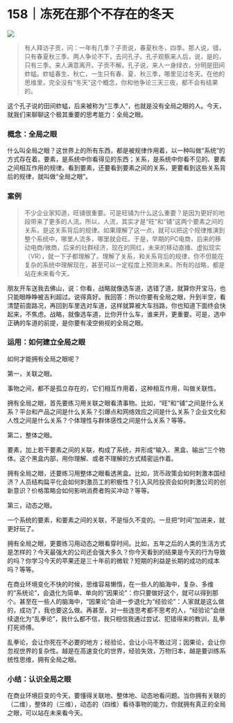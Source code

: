# 158｜冻死在那个不存在的冬天

![](../img/edfc4470c62d82c1f56f4e88b4b6f2ed.jpg)

> 有人拜访子贡，问：一年有几季？子贡说，春夏秋冬，四季。那人说，错，只有春夏秋三季。两人争论不下，去问孔子。孔子观察来人后，说，是的，只有三季。来人满意离开。子贡不解。孔子说，来人一身绿衣，分明是田间蚱蜢。蚱蜢春生、秋亡，一生只有春、夏、秋三季，哪里见过冬天。在他的思维里，完全没有“冬天”这个概念，你和他争论三天三夜，都不会有结果的。

这个孔子说的田间蚱蜢，后来被称为“三季人”，也就是没有全局之眼的人。今天，就我们来聊聊这个极其重要的思考能力：全局之眼。

### 概念：全局之眼

什么叫全局之眼？这世界上的所有东西，都是被规律作用着，以一种叫做“系统”的方式存在着。要素，是系统中你看得见的东西；关系，是系统中你看不见的、要素之间相互作用的规律。看到要素，还要看到要素之间的关系，更要看到这些关系背后的规律，就叫做“全局之眼”。

### 案例

> 不少企业家知道，旺铺很重要。可是旺铺为什么这么重要？是因为更好的地段带来了更多的人流。所以，人流，其实才是“旺”和“铺”这两个要素之间的关系，是这关系背后的规律。如果理解了这一点，就可以把这个规律推演到整个系统中，哪里人流多，哪里就会旺。于是，早期的PC电商，后来的移动电商/微商，后来的社群经济，现在的网红，未来的移动直播、虚拟现实（VR），就一下子都理解了。理解了关系，和关系背后的规律，你不但能在复杂的系统中理解现在，甚至可以一定程度上预测未来。所有的战略，都是站在未来看今天。

朋友开车送我去佛山，说：你看，战略就像选车道，选错了道，就算你开宝马，也只能眼睁睁被吉利超过。说得真好。我回答：所以你要有全局之眼，升到半空，看清楚前面路况，再回到车里选对车道，这样就算被大车挡路，你也知道下面终会快起来，不焦虑。战略，就像选车道，比你开什么车，谁来开，更重要。可是，选中正确的车道的前提，是你要有凌空俯视的全局之眼。

### 运用：如何建立全局之眼

如何才能拥有全局之眼呢？

第一，关联之眼。

事物之间，都不是孤立存在的，它们相互作用着，这种相互作用，叫做关联性。

拥有全局之眼，首先要练习用关联之眼看清事物。比如，“旺”和“铺”之间是什么关系？平台和产品之间是什么关系？引爆点和网络效应之间是什么关系？企业文化和人性之间是什么关系？个体理性与群体感性之间是什么关系？等等。

第二，整体之眼。

要素，加上若干要素之间的关联，构成了系统，并形成“输入、黑盒、输出”三个物体。这个黑盒内部，用你理解、或者不理解的方式精密运作着。

拥有全局之眼，还要练习用整体之眼看透黑盒。比如，货币政策会如何刺激本国经济？人员结构扁平化会如何刺激员工的积极性？引入风险投资会如何刺激公司的创新意识？价格策略会如何影响消费者购买冲动？等等。

第三，动态之眼。

一个系统的要素，和要素之间的关联，不是恒久不变的。一旦把“时间”加进来，就更好玩了。

拥有全局之眼，更要练习用动态之眼看穿时间。比如，五年之后的人类的生活方式是怎样的？今天最强大的公司还会强大多久？你今天看到的结果是今天的行为导致的吗？你学习今天的苹果还是三十年前的微软？短期的利益是长期的成功的成本吗？等等。

在商业环境变化不快的时候，思维容易懒惰，在一些人的脑海中，复杂、多维的“系统论”，会退化为简单、单向的“因果论”：你只要做好这个，就可以得到那个。甚至在一些人的脑海中，“因果论”会进一步退化为“经验论”：人家就是这么做的，成功了，我也要这么做。再甚至，对一些连思考都不思考的人，“经验论”会继续退化为“乱拳论”，我什么都不信，我只相信我通过尝试、犯错得来的教训，乱拳打死师傅。

乱拳论，会让你死在不必要的地方；经验论，会让小马不敢过河；因果论，会让你忽视世界的复杂性。越是在高速变化的世界，经验失效，万物归本，越是要训练系统性思维，拥有全局之眼。

### 小结：认识全局之眼

在商业环境巨变的今天，要懂得关联地、整体地、动态地看问题。当你拥有关联的（二维），整体的（三维），动态的（四维）看待事物的能力，你就拥有真正的全局之眼，可以站在未来看今天。
